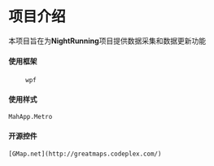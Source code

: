# 项目介绍
本项目旨在为**NightRunning**项目提供数据采集和数据更新功能
#### 使用框架
    ```
    wpf
    ```
#### 使用样式
    MahApp.Metro
#### 开源控件<br>
    [GMap.net](http://greatmaps.codeplex.com/)

